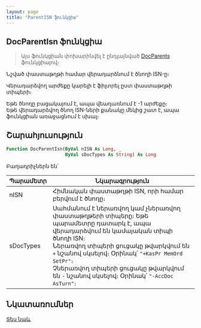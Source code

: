```yaml
---
layout: page
title: "ParentISN ֆունկցիա"
---
```


## DocParentIsn ֆունկցիա

> Այս ֆունկցիան փոխարինվել է ընդլայնված [DocParents](DocParents.md) ֆունկցիայով։

Նշված փաստաթղթի համար վերադարձնում է ծնողի ISN-ը։ 

Վերադարձվող արժեքը կարելի է ֆիլտրել ըստ փաստաթղթի տիպերի։

Եթե ծնողը բացակայում է, ապա վեադառնում է -1 արժեքը։  
Եթե վերադարձվող ծնող ISN-ների քանակը մեկից շատ է, ապա ֆունկցիան առաջացնում է սխալ։ 

## Շարահյուսություն

``` vb
Function DocParentIsn(ByVal nISN As Long, _
                      ByVal sDocTypes As String) As Long
```

Բաղադրիչներն են՝

| Պարամետր | Նկարագրություն |
|--|--|
| nISN | Հիմնական փաստաթղթի ISN, որի համար բերվում է ծնողը։ |
| sDocTypes | Սահմանում է ներառվող կամ չներառվող փաստաթղթերի տիպերը։ Եթե պարամետրը դատարկ է, ապա վերադարձվում են կամայական տիպի ծնողի ISN։ <br> Ներառվող տիպերի ցուցակը թվարկվում են `+` նշանով սկսելով։ Օրինակ՝ `"+KasPr MemOrd SetPr"`։ <br> Չներառվող տիպերի ցուցակը թվարկվում են `-` նշանով սկսելով։ Օրինակ՝ `"-AccDoc AsTurn"`։ |

## Նկատառումներ

[Տես նաև](../../../functions.html)
